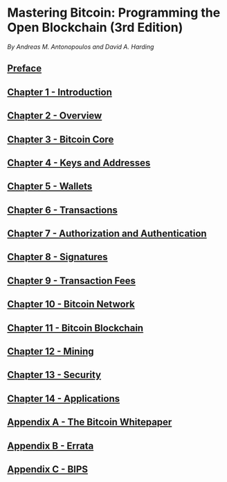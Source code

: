 # Mastering Bitcoin: Programming the Open Blockchain (3rd Edition)

_By Andreas M. Antonopoulos and David A. Harding_

## [Preface](preface.adoc)
## [Chapter 1 - Introduction](ch01_intro.adoc)
## [Chapter 2 - Overview](ch02_overview.adoc)
## [Chapter 3 - Bitcoin Core](ch03_bitcoin-core.adoc)
## [Chapter 4 - Keys and Addresses](ch04_keys.adoc)
## [Chapter 5 - Wallets](ch05_wallets.adoc)
## [Chapter 6 - Transactions](ch06_transactions.adoc)
## [Chapter 7 - Authorization and Authentication](ch07_authorization-authentication.adoc)
## [Chapter 8 - Signatures](ch08_signatures.adoc)
## [Chapter 9 - Transaction Fees](ch09_fees.adoc)
## [Chapter 10 - Bitcoin Network](ch10_network.adoc)
## [Chapter 11 - Bitcoin Blockchain](ch11_blockchain.adoc)
## [Chapter 12 - Mining](ch12_mining.adoc)
## [Chapter 13 - Security](ch13_security.adoc)
## [Chapter 14 - Applications](ch14_applications.adoc)
## [Appendix A - The Bitcoin Whitepaper](appa_whitepaper.adoc)
## [Appendix B - Errata](appb_errata.adoc)
## [Appendix C - BIPS](appc_bips.adoc)